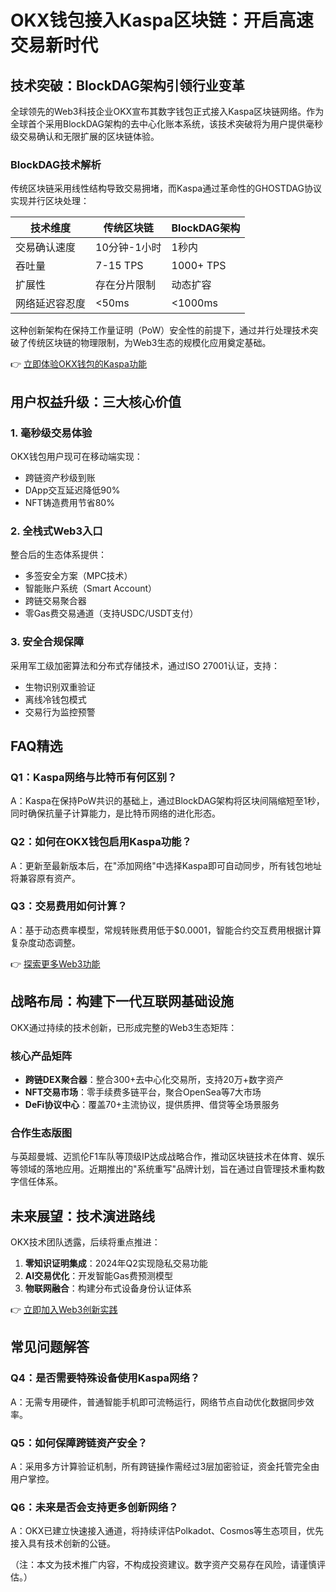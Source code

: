 # OKX钱包接入Kaspa区块链：开启高速交易新时代

## 技术突破：BlockDAG架构引领行业变革

全球领先的Web3科技企业OKX宣布其数字钱包正式接入Kaspa区块链网络。作为全球首个采用BlockDAG架构的去中心化账本系统，该技术突破将为用户提供毫秒级交易确认和无限扩展的区块链体验。

### BlockDAG技术解析

传统区块链采用线性结构导致交易拥堵，而Kaspa通过革命性的GHOSTDAG协议实现并行区块处理：

| 技术维度       | 传统区块链       | BlockDAG架构       |
|----------------|------------------|--------------------|
| 交易确认速度   | 10分钟-1小时     | 1秒内              |
| 吞吐量         | 7-15 TPS         | 1000+ TPS          |
| 扩展性         | 存在分片限制     | 动态扩容           |
| 网络延迟容忍度 | <50ms            | <1000ms            |

这种创新架构在保持工作量证明（PoW）安全性的前提下，通过并行处理技术突破了传统区块链的物理限制，为Web3生态的规模化应用奠定基础。

👉 [立即体验OKX钱包的Kaspa功能](https://bit.ly/okx_welcome)

## 用户权益升级：三大核心价值

### 1. 毫秒级交易体验
OKX钱包用户现可在移动端实现：
- 跨链资产秒级到账
- DApp交互延迟降低90%
- NFT铸造费用节省80%

### 2. 全栈式Web3入口
整合后的生态体系提供：
- 多签安全方案（MPC技术）
- 智能账户系统（Smart Account）
- 跨链交易聚合器
- 零Gas费交易通道（支持USDC/USDT支付）

### 3. 安全合规保障
采用军工级加密算法和分布式存储技术，通过ISO 27001认证，支持：
- 生物识别双重验证
- 离线冷钱包模式
- 交易行为监控预警

## FAQ精选

### Q1：Kaspa网络与比特币有何区别？
A：Kaspa在保持PoW共识的基础上，通过BlockDAG架构将区块间隔缩短至1秒，同时确保抗量子计算能力，是比特币网络的进化形态。

### Q2：如何在OKX钱包启用Kaspa功能？
A：更新至最新版本后，在"添加网络"中选择Kaspa即可自动同步，所有钱包地址将兼容原有资产。

### Q3：交易费用如何计算？
A：基于动态费率模型，常规转账费用低于$0.0001，智能合约交互费用根据计算复杂度动态调整。

👉 [探索更多Web3功能](https://bit.ly/okx_welcome)

## 战略布局：构建下一代互联网基础设施

OKX通过持续的技术创新，已形成完整的Web3生态矩阵：

### 核心产品矩阵
- **跨链DEX聚合器**：整合300+去中心化交易所，支持20万+数字资产
- **NFT交易市场**：零手续费多链平台，聚合OpenSea等7大市场
- **DeFi协议中心**：覆盖70+主流协议，提供质押、借贷等全场景服务

### 合作生态版图
与英超曼城、迈凯伦F1车队等顶级IP达成战略合作，推动区块链技术在体育、娱乐等领域的落地应用。近期推出的"系统重写"品牌计划，旨在通过自管理技术重构数字信任体系。

## 未来展望：技术演进路线

OKX技术团队透露，后续将重点推进：
1. **零知识证明集成**：2024年Q2实现隐私交易功能
2. **AI交易优化**：开发智能Gas费预测模型
3. **物联网融合**：构建分布式设备身份认证体系

👉 [立即加入Web3创新实践](https://bit.ly/okx_welcome)

## 常见问题解答

### Q4：是否需要特殊设备使用Kaspa网络？
A：无需专用硬件，普通智能手机即可流畅运行，网络节点自动优化数据同步效率。

### Q5：如何保障跨链资产安全？
A：采用多方计算验证机制，所有跨链操作需经过3层加密验证，资金托管完全由用户掌控。

### Q6：未来是否会支持更多创新网络？
A：OKX已建立快速接入通道，将持续评估Polkadot、Cosmos等生态项目，优先接入具有技术创新的公链。

（注：本文为技术推广内容，不构成投资建议。数字资产交易存在风险，请谨慎评估。）